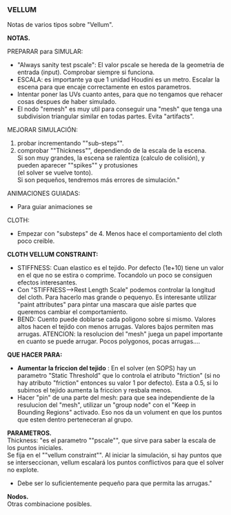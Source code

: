 ### VELLUM  

Notas de varios tipos sobre "Vellum".  

**NOTAS.**   

PREPARAR para SIMULAR:
- "Always sanity test pscale": El valor pscale se hereda de la geometria de entrada (input). Comprobar siempre si funciona.   
- ESCALA: es importante ya que 1 unidad Houdini es un metro. Escalar la escena para que encaje correctamente en estos parametros.   
- Intentar poner las UVs cuanto antes, para que no tengamos que rehacer cosas despues de haber simulado.   
- El nodo "remesh" es muy util para conseguir una "mesh" que tenga una subdivision triangular similar en todas partes. Evita "artifacts".

MEJORAR SIMULACIÓN:   
  1) probar incrementando ""sub-steps"".   
  2) comprobar ""Thickness"", dependiendo de la escala de la escena.   
     Si son muy grandes, la escena se ralentiza (calculo de colisión), y pueden aparecer ""spikes"" y protusiones   
     (el solver se vuelve tonto).   
     Si son pequeños, tendremos más errores de simulación."   

ANIMACIONES GUIADAS:
- Para guiar animaciones se   

CLOTH:
- Empezar con "substeps" de 4. Menos hace el comportamiento del cloth poco creible. 

**CLOTH VELLUM CONSTRAINT:**   
- STIFFNESS: Cuan elastico es el tejido. Por defecto (1e+10) tiene un valor en el que no se estira o comprime. Tocandolo un poco se consiguen efectos interesantes.   
- Con "STIFFNESS-->Rest Length Scale" podemos controlar la longitud del cloth. Para hacerlo mas grande o pequenyo. Es interesante utilizar "paint attributes" para pintar una mascara que aisle partes que queremos cambiar el comportamiento.
- BEND: Cuento puede doblarse cada poligono sobre si mismo. Valores altos hacen el tejido con menos arrugas. Valores bajos permiten mas arrugas. ATENCION: la resolucion del "mesh" juega un papel importante en cuanto se puede arrugar. Pocos polygonos, pocas arrugas....

**QUE HACER PARA:**   
- **Aumentar la friccion del tejido** : En el solver (en SOPS) hay un parametro "Static Threshold" que lo controla el atributo "friction" (si no hay atributo "friction" entonces su valor 1 por defecto). Esta a 0.5, si lo subimos el tejido aumenta la friccion y resbala menos.   
- Hacer "pin" de una parte del mesh: para que sea independiente de la resulucion del "mesh", utilizar un "group node" con el "Keep in Bounding Regions" activado. Eso nos da un volument en que los puntos que esten dentro perteneceran al grupo.

**PARAMETROS.**   
Thickness: "es el parametro ""pscale"", que sirve para saber la escala de los puntos iniciales.   
Se fija en el ""vellum constraint"". Al iniciar la simulación, si hay puntos que se interseccionan, vellum escalará los puntos conflictivos para que el  solver no explote.
- Debe ser lo suficientemente pequeño para que permita las arrugas."

**Nodos.**   
Otras combinacione posibles.


